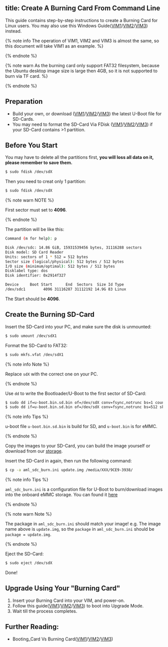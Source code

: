 title: Create A Burning Card From Command Line
---

This guide contains step-by-step instructions to create a Burning Card for Linux users. You may also use this Windows Guide([VIM1](/android/vim1/UpgradeViaTFBurningCard.html)/[VIM2](/android/vim2/UpgradeViaTFBurningCard.html)/[VIM3](/android/vim3/UpgradeViaTFBurningCard.html)) instead.

{% note info The operation of VIM1, VIM2 and VIM3 is almost the same, so this document will take VIM1 as an example. %}

{% endnote %}

{% note warn As the burning card only support FAT32 filesystem, because the Ubuntu desktop image size is large then 4GB, so it is not supported to burn via TF card. %}

{% endnote %}


## Preparation
* Build your own, or download ([VIM1](https://dl.khadas.com/Firmware/VIM1/U-boot/)/[VIM2](https://dl.khadas.com/Firmware/VIM2/U-boot/)/[VIM3](https://dl.khadas.com/Firmware/VIM3/U-boot/)) the latest U-Boot file for SD-Cards.
* You may need to format the SD-Card Via FDisk ([VIM1](/android/vim1/CreateBurnCardViaCLI.html)/[VIM2](/android/vim2/CreateBurnCardViaCLI.html)/[VIM3](/android/vim3/CreateBurnCardViaCLI.html)) if your SD-Card contains >1 partition.


## Before You Start

You may have to delete all the partitions first, **you will loss all data on it, please remember to save them.**

```bash
$ sudo fdisk /dev/sdX
```

Then you need to creat only 1 partition:

```bash
$ sudo fdisk /dev/sdX
```

{% note warn NOTE %}
	
First sector must set to **4096**.

{% endnote %}

The partition will be like this:

```bash
Command (m for help): p

Disk /dev/sdc: 14.86 GiB, 15931539456 bytes, 31116288 sectors
Disk model: SD Card Reader
Units: sectors of 1 * 512 = 512 bytes
Sector size (logical/physical): 512 bytes / 512 bytes
I/O size (minimum/optimal): 512 bytes / 512 bytes
Disklabel type: dos
Disk identifier: 0x2914f327

Device     Boot Start      End  Sectors  Size Id Type
/dev/sdc1        4096 31116287 31112192 14.9G 83 Linux
```

The Start should be **4096**.

## Create the Burning SD-Card

Insert the SD-Card into your PC, and make sure the disk is unmounted:

```bash
$ sudo umount /dev/sdX1
```

Format the SD-Card to FAT32:

```bash
$ sudo mkfs.vfat /dev/sdX1
```

{% note info Note %}

Replace `sdX` with the correct one on your PC.

{% endnote %}

Use `dd` to write the Bootloader/U-Boot to the first sector of SD-Card:

```bash
$ sudo dd if=u-boot.bin.sd.bin of=/dev/sdX conv=fsync,notrunc bs=1 count=444
$ sudo dd if=u-boot.bin.sd.bin of=/dev/sdX conv=fsync,notrunc bs=512 skip=1 seek=1
```

{% note info Tips %} 

u-boot file `u-boot.bin.sd.bin` is build for SD, and `u-boot.bin` is for eMMC.

{% endnote %}

Copy the images to your SD-Card, you can build the image yourself or download from our [storage](https://dl.khadas.com/Firmware/).

Insert the SD-Card in again, then run the following command:

```bash
$ cp -a aml_sdc_burn.ini update.img /media/XXX/9CE9-3938/
```

{% note info Tips %}
	
`aml_sdc_burn.ini` is a configuration file for U-Boot to burn/download images into the onboard eMMC storage. You can found it [here](https://github.com/khadas/images_upgrade/blob/master/Amlogic/aml_sdc_burn.ini)

{% endnote %}

{% note warn Note %}
	
The package in `aml_sdc_burn.ini` should match your image!
e.g. The image name above is `update.img`, so the `package` in `aml_sdc_burn.ini` should be `package = update.img`.

{% endnote %}

Eject the SD-Card:

```bash
$ sudo eject /dev/sdX
```

Done!

## Upgrade Using Your "Burning Card"

1. Insert your Burning Card into your VIM, and power-on.
2. Follow this guide([VIM1](/android/vim1/BootIntoUpgradeMode.html)/[VIM2](/android/vim2/BootIntoUpgradeMode.html)/[VIM3](/android/vim3/BootIntoUpgradeMode.html)) to boot into Upgrade Mode.
3. Wait till the process completes.

## Further Reading:
* Booting_Card Vs Burning Card([VIM1](/android/vim1/BootingCardVsBurningCard.html)/[VIM2](/android/vim2/BootingCardVsBurningCard.html)/[VIM3](/android/vim3/BootingCardVsBurningCard.html))

